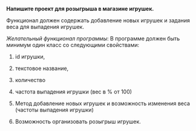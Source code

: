 **Напишите проект для розыгрыша в магазине игрушек.** 

Функционал должен содержать добавление новых игрушек и задания веса для выпадения игрушек.

*Желательный функционал программы*:
В программе должен быть минимум один класс со следующими свойствами:
1. id игрушки,
2. текстовое название,
3. количество
4. частота выпадения игрушки (вес в % от 100)
 
5. Метод добавление новых игрушек и возможность изменения веса (частоты выпадения игрушки)
6. Возможность организовать розыгрыш игрушек.
